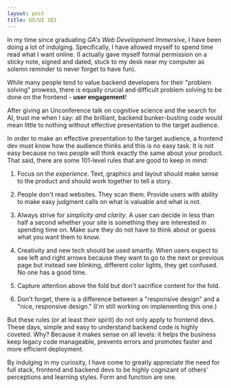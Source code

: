 ```yaml
---
layout: post
title: UX/UI 101
---
```


In my time since graduating *GA's Web Development Immersive*, I have been doing a lot of indulging. Specifically, I have allowed myself to spend time read what I want online. (I actually gave myself formal permission on a sticky note, signed and dated, stuck to my desk near my computer as solemn reminder to never forget to have fun).

While many people tend to value backend developers for their "problem solving" prowess, there is equally crucial and difficult problem solving to be done on the frontend - **user engagement**!

After giving an Unconference talk on cognitive science and the search for AI, trust me when I say: all the brilliant, backend bunker-busting code would mean little to nothing without effective presentation to the target audience.

In order to make an effective presentation to the target audience, a frontend dev must know how the audience thinks and this is no easy task. It is not easy because no two people will think exactly the same about your product. That said, there are some 101-level rules that are good to keep in mind:

1. Focus on the *experience*. Text, graphics and layout should make sense to the product and should work together to tell a story.

2. People don't read websites. They scan them. Provide users with ability to make easy judgment calls on what is valuable and what is not.

3. Always strive for *simplicity and clarity*. A user can decide in less than half a second whether your site is something they are interested in spending time on. Make sure they do not have to think about or guess what you want them to know.

4. Creativity and new tech should be used smartly. When users expect to see left and right arrows because they want to go to the next or previous page but instead see blinking, different color lights, they get confused. No one has a good time. 

5. Capture attention above the fold but don't sacrifice content for the fold.

6. Don't forget, there is a difference between a "responsive design" and a "nice, responsive design." (I'm still working on implementing this one.)

But these rules (or at least their spirit) do not only apply to frontend devs. These days, simple and easy to understand backend code is highly coveted. Why? Because it makes sense on all levels: it helps the business keep legacy code manageable, prevents errors and promotes faster and more efficient deployment.

By indulging in my curiosity, I have come to greatly appreciate the need for full stack, frontend and backend devs to be highly cognizant of others' perceptions and learning styles. Form and function are one.






